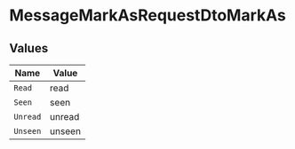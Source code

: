 # MessageMarkAsRequestDtoMarkAs


## Values

| Name     | Value    |
| -------- | -------- |
| `Read`   | read     |
| `Seen`   | seen     |
| `Unread` | unread   |
| `Unseen` | unseen   |